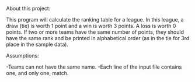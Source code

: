 About this project:

This program will calculate the ranking table for a league. In this league, a draw (tie) is worth 1 point and a win is worth 3 points. A loss is worth 0 points. 
If two or more teams have the same number of points, they should have the same rank and be printed in alphabetical order (as in the tie for 3rd place in the sample data).


Assumptions:

-Teams can not have the same name.
-Each line of the input file contains one, and only one, match.